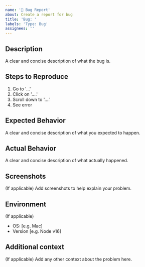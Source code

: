 ```yaml
---
name: '🐞 Bug Report'
about: Create a report for bug
title: 'Bug: '
labels: 'Type: Bug'
assignees: ''
---
```


## Description

A clear and concise description of what the bug is.

## Steps to Reproduce

1. Go to '...'
2. Click on '....'
3. Scroll down to '....'
4. See error

## Expected Behavior

A clear and concise description of what you expected to happen.

## Actual Behavior

A clear and concise description of what actually happened.

## Screenshots

(If applicable)
Add screenshots to help explain your problem.

## Environment

(If applicable)

- OS: [e.g. Mac]
- Version [e.g. Node v16]

## Additional context

(If applicable)
Add any other context about the problem here.
